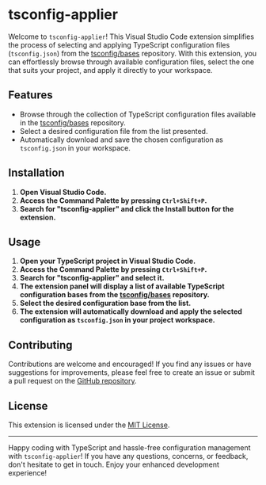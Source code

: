# tsconfig-applier

Welcome to `tsconfig-applier`! This Visual Studio Code extension simplifies the process of selecting and applying TypeScript configuration files (`tsconfig.json`) from the [tsconfig/bases](https://github.com/tsconfig/bases) repository. With this extension, you can effortlessly browse through available configuration files, select the one that suits your project, and apply it directly to your workspace.

## Features

- Browse through the collection of TypeScript configuration files available in the [tsconfig/bases](https://github.com/tsconfig/bases) repository.
- Select a desired configuration file from the list presented.
- Automatically download and save the chosen configuration as `tsconfig.json` in your workspace.

## Installation

1. **Open Visual Studio Code.**
2. **Access the Command Palette by pressing `Ctrl+Shift+P`.**
3. **Search for "tsconfig-applier" and click the Install button for the extension.**

## Usage

1. **Open your TypeScript project in Visual Studio Code.**
2. **Access the Command Palette by pressing `Ctrl+Shift+P`.**
3. **Search for "tsconfig-applier" and select it.**
4. **The extension panel will display a list of available TypeScript configuration bases from the [tsconfig/bases](https://github.com/tsconfig/bases) repository.**
5. **Select the desired configuration base from the list.**
6. **The extension will automatically download and apply the selected configuration as `tsconfig.json` in your project workspace.**

## Contributing

Contributions are welcome and encouraged! If you find any issues or have suggestions for improvements, please feel free to create an issue or submit a pull request on the [GitHub repository](https://github.com/khalidsheet/tsconfig-applier).

## License

This extension is licensed under the [MIT License](https://opensource.org/licenses/MIT).


---

Happy coding with TypeScript and hassle-free configuration management with `tsconfig-applier`! If you have any questions, concerns, or feedback, don't hesitate to get in touch. Enjoy your enhanced development experience!
